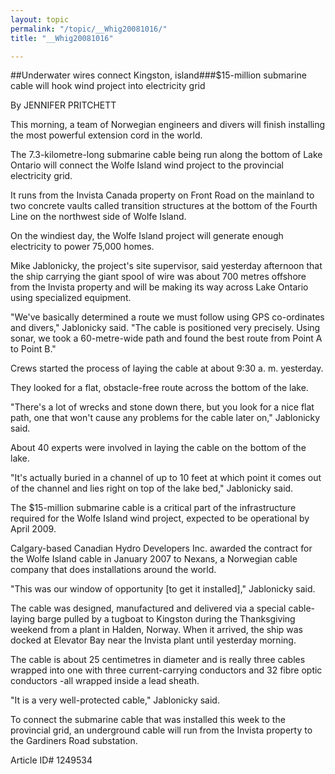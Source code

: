 ```yaml
---
layout: topic
permalink: "/topic/__Whig20081016/"
title: "__Whig20081016"

---
```


##Underwater wires connect Kingston, island###$15-million submarine cable will hook wind project into electricity grid

By JENNIFER PRITCHETT


This morning, a team of Norwegian engineers and divers will finish installing the most powerful extension cord in the world.

The 7.3-kilometre-long submarine cable being run along the bottom of Lake Ontario will connect the Wolfe Island wind project to the provincial electricity grid.

It runs from the Invista Canada property on Front Road on the mainland to two concrete vaults called transition structures at the bottom of the Fourth Line on the northwest side of Wolfe Island.

On the windiest day, the Wolfe Island project will generate enough electricity to power 75,000 homes.

Mike Jablonicky, the project's site supervisor, said yesterday afternoon that the ship carrying the giant spool of wire was about 700 metres offshore from the Invista property and will be making its way across Lake Ontario using specialized equipment.

"We've basically determined a route we must follow using GPS co-ordinates and divers," Jablonicky said. "The cable is positioned very precisely. Using sonar, we took a 60-metre-wide path and found the best route from Point A to Point B."

Crews started the process of laying the cable at about 9:30 a. m. yesterday.

They looked for a flat, obstacle-free route across the bottom of the lake.

"There's a lot of wrecks and stone down there, but you look for a nice flat path, one that won't cause any problems for the cable later on," Jablonicky said.

About 40 experts were involved in laying the cable on the bottom of the lake.

"It's actually buried in a channel of up to 10 feet at which point it comes out of the channel and lies right on top of the lake bed," Jablonicky said.

The $15-million submarine cable is a critical part of the infrastructure required for the Wolfe Island wind project, expected to be operational by April 2009.

Calgary-based Canadian Hydro Developers Inc. awarded the contract for the Wolfe Island cable in January 2007 to Nexans, a Norwegian cable company that does installations around the world.

"This was our window of opportunity [to get it installed]," Jablonicky said.

The cable was designed, manufactured and delivered via a special cable-laying barge pulled by a tugboat to Kingston during the Thanksgiving weekend from a plant in Halden, Norway. When it arrived, the ship was docked at Elevator Bay near the Invista plant until yesterday morning.

The cable is about 25 centimetres in diameter and is really three cables wrapped into one with three current-carrying conductors and 32 fibre optic conductors -all wrapped inside a lead sheath.

"It is a very well-protected cable," Jablonicky said.

To connect the submarine cable that was installed this week to the provincial grid, an underground cable will run from the Invista property to the Gardiners Road substation.



Article ID# 1249534


